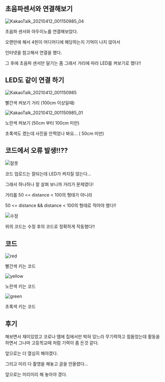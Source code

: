 ## 초음파센서와 연결해보기

![KakaoTalk_20210412_001150985_04](https://user-images.githubusercontent.com/81272875/114310063-6163f200-9b24-11eb-84dd-a9a4d91fc119.jpg)

초음파 센서와 아두이노를 연결해보았다.

오랜만에 해서 4핀이 어디어디에 해당하는지 기억이 나지 않아서 

인터넷을 참고해서 연결을 했다. 

그 후에 초음파 센서만 달기는 좀 그래서 거리에 따라 LED를 켜보기로 했다!!

## LED도 같이 연결 하기

![KakaoTalk_20210412_001150985](https://user-images.githubusercontent.com/81272875/114310707-a2f59c80-9b26-11eb-8048-f1d4e0787f11.jpg)

빨간색 켜보기 거리 (100cm 이상일때)

![KakaoTalk_20210412_001150985_01](https://user-images.githubusercontent.com/81272875/114310711-a7ba5080-9b26-11eb-9659-01502cf1ca88.jpg)

노란색 켜보기 (50cm 부터 100cm 미만)


초록색도 켰는데 사진을 안찍었나 봐요... ( 50cm 미만)

## 코드에서 오류 발생!!??

![잘못](https://user-images.githubusercontent.com/81272875/114310938-9aea2c80-9b27-11eb-9d5e-3dd70a929a98.png)

코드 업로드는 잘되는데 LED가 켜지질 않는다...

그래서 하나하나 잘 살펴 보니까 거리가 문제였다!

거리를 50 <= distance < 100의 형태가 아니라

50 <= distance && distance < 100의 형태로 적어야 했다!!

![수정](https://user-images.githubusercontent.com/81272875/114310982-d7b62380-9b27-11eb-99f3-75c9a5916157.png)

위의 코드는 수정 후의 코드로 정확하게 작동했다!!


## 코드


![red](https://user-images.githubusercontent.com/81272875/114310800-15ff1300-9b27-11eb-8121-7d4b2484fcc3.png)

빨간색 키는 코드

![yellow](https://user-images.githubusercontent.com/81272875/114310816-21523e80-9b27-11eb-8dbe-6e12d1342825.png)

노란색 키는 코드

![green](https://user-images.githubusercontent.com/81272875/114310821-28794c80-9b27-11eb-8bba-a1c080b397ca.png)

초록색 키는 코드

## 후기

해보면서 재미있었고 코로나 땜에 집에서만 박혀 있느라 무기력하고 힘들었는데 활동을 하면서 그나마 고등학교때 처럼 기력이 좀 든것 같다.

앞으로는 더 열심히 해야겠다.

그리고 미리 다 촬영을 해놓고 글을 안올렸다...

앞으로는 미리미리 해 놓아야 겠다.


